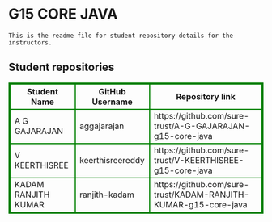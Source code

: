 # G15 CORE JAVA
    This is the readme file for student repository details for the instructors.
## Student repositories 
<table style="border : 2px solid green; width:100%;">
<tr >
<th style="border : 2px solid green;">Student Name</th>
<th style="border : 2px solid green;">GitHub Username</th>
<th style="border : 2px solid green;">Repository link</th>
</tr>
<tr style="border : 2px solid green;">
<td style="border : 2px solid green;">A G GAJARAJAN</td> 

<td style="border : 2px solid green;">aggajarajan</td> 

<td style="border : 2px solid green;">https://github.com/sure-trust/A-G-GAJARAJAN-g15-core-java</td> 
</tr>

<tr style="border : 2px solid green;">
<td style="border : 2px solid green;">V KEERTHISREE</td> 

<td style="border : 2px solid green;">keerthisreereddy</td> 

<td style="border : 2px solid green;">https://github.com/sure-trust/V-KEERTHISREE-g15-core-java</td> 
</tr>

<tr style="border : 2px solid green;">
<td style="border : 2px solid green;">KADAM RANJITH KUMAR</td> 

<td style="border : 2px solid green;">ranjith-kadam</td> 

<td style="border : 2px solid green;">https://github.com/sure-trust/KADAM-RANJITH-KUMAR-g15-core-java</td> 
</tr>
